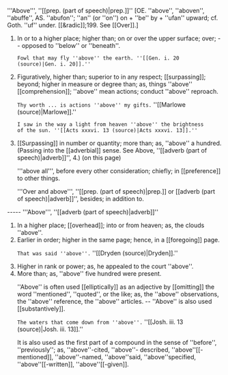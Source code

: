 '''Above''', ''[[prep. (part of speech)|prep.]]'' [OE. ''above'', ''aboven'', ''abuffe'', AS. ''abufon''; ''an'' (or ''on'') on + ''be'' by + ''ufan'' upward; cf. Goth. ''uf'' under. [[&radic]];199. See [[Over]].]

<ol>
<li>In or to a higher place; higher than; on or over the upper surface; over; -- opposed to ''below'' or ''beneath''.

<code>Fowl that may fly ''above'' the earth. ''[[Gen. i. 20 (source)|Gen. i. 20]].''</code>

<li> Figuratively, higher than; superior to in any respect; [[surpassing]]; beyond; higher in measure or degree than; as, things ''above'' [[comprehension]]; ''above'' mean actions; conduct ''above'' reproach.

<code>Thy worth ... is actions ''above'' my gifts.</code> ''[[Marlowe (source)|Marlowe]].''

<code>I saw in the way a light from heaven ''above'' the brightness of the sun. ''[[Acts xxxvi. 13 (source)|Acts xxxvi. 13]].''</code>

<li> [[Surpassing]] in number or quantity; more than; as, ''above'' a hundred. (Passing into the [[adverbial]] sense. See Above, ''[[adverb (part of speech)|adverb]]'', 4.) (on this page)

'''above all''', before every other consideration; chiefly; in [[preference]] to other things.

'''Over and above''', ''[[prep. (part of speech)|prep.]] or [[adverb (part of speech)|adverb]]'', besides; in addition to.
</ol>
-----
'''Above''', ''[[adverb (part of speech)|adverb]]''

<ol>
<li>In a higher place; [[overhead]]; into or from heaven; as, the clouds ''above''.

<li> Earlier in order; higher in the same page; hence, in a [[foregoing]] page.

<code>That was said ''above''.</code> ''[[Dryden (source)|Dryden]].''

<li> Higher in rank or power; as, he appealed to the court ''above''.

<li> More than; as, ''above'' five hundred were present.

''Above'' is often used [[elliptically]] as an adjective by [[omitting]] the word ''mentioned'', ''quoted'', or the like; as, the ''above'' observations, the ''above'' reference, the ''above'' articles. -- ''Above'' is also used [[substantively]].

<code>The waters that come down from ''above''.</code> ''[[Josh. iii. 13 (source)|Josh. iii. 13]].''

It is also used as the first part of a compound in the sense of ''before'', ''previously''; as, ''above''-cited, ''above''- described, ''above''[[-mentioned]], ''above''-named, ''above''said, ''above''specified, ''above''[[-written]], ''above''[[-given]].
</ol>